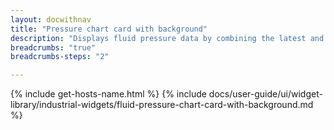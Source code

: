 ```yaml
---
layout: docwithnav
title: "Pressure chart card with background"
description: "Displays fluid pressure data by combining the latest and aggregated values with the background image and optional simplified chart."
breadcrumbs: "true"
breadcrumbs-steps: "2"

---
```

{% include get-hosts-name.html %}
{% include docs/user-guide/ui/widget-library/industrial-widgets/fluid-pressure-chart-card-with-background.md %}
